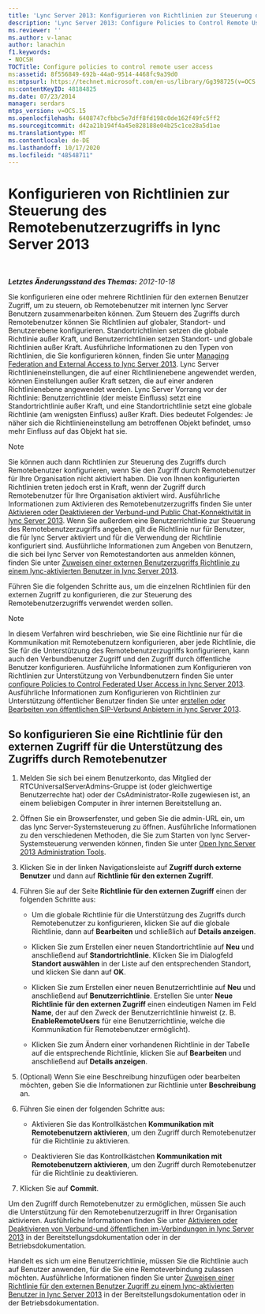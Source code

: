 ```yaml
---
title: 'Lync Server 2013: Konfigurieren von Richtlinien zur Steuerung des Remotebenutzerzugriffs'
description: 'Lync Server 2013: Configure Policies to Control Remote User Access.'
ms.reviewer: ''
ms.author: v-lanac
author: lanachin
f1.keywords:
- NOCSH
TOCTitle: Configure policies to control remote user access
ms:assetid: 8f556849-692b-44a0-9514-4468fc9a39d0
ms:mtpsurl: https://technet.microsoft.com/en-us/library/Gg398725(v=OCS.15)
ms:contentKeyID: 48184825
ms.date: 07/23/2014
manager: serdars
mtps_version: v=OCS.15
ms.openlocfilehash: 6408747cfbbc5e7dff8fd198c0de162f49fc5ff2
ms.sourcegitcommit: d42a21b194f4a45e828188e04b25c1ce28a5d1ae
ms.translationtype: MT
ms.contentlocale: de-DE
ms.lasthandoff: 10/17/2020
ms.locfileid: "48548711"
---
```

# <a name="configure-policies-to-control-remote-user-access-in-lync-server-2013"></a>Konfigurieren von Richtlinien zur Steuerung des Remotebenutzerzugriffs in lync Server 2013

<div data-xmlns="http://www.w3.org/1999/xhtml">

<div class="topic" data-xmlns="http://www.w3.org/1999/xhtml" data-msxsl="urn:schemas-microsoft-com:xslt" data-cs="https://msdn.microsoft.com/">

<div data-asp="https://msdn2.microsoft.com/asp">



</div>

<div id="mainSection">

<div id="mainBody">

<span> </span>

_**Letztes Änderungsstand des Themas:** 2012-10-18_

Sie konfigurieren eine oder mehrere Richtlinien für den externen Benutzer Zugriff, um zu steuern, ob Remotebenutzer mit internen lync Server Benutzern zusammenarbeiten können. Zum Steuern des Zugriffs durch Remotebenutzer können Sie Richtlinien auf globaler, Standort- und Benutzerebene konfigurieren. Standortrichtlinien setzen die globale Richtlinie außer Kraft, und Benutzerrichtlinien setzen Standort- und globale Richtlinien außer Kraft. Ausführliche Informationen zu den Typen von Richtlinien, die Sie konfigurieren können, finden Sie unter [Managing Federation and External Access to lync Server 2013](lync-server-2013-managing-federation-and-external-access-to-lync-server-2013.md). Lync Server Richtlinieneinstellungen, die auf einer Richtlinienebene angewendet werden, können Einstellungen außer Kraft setzen, die auf einer anderen Richtlinienebene angewendet werden. Lync Server Vorrang vor der Richtlinie: Benutzerrichtlinie (der meiste Einfluss) setzt eine Standortrichtlinie außer Kraft, und eine Standortrichtlinie setzt eine globale Richtlinie (am wenigsten Einfluss) außer Kraft. Dies bedeutet Folgendes: Je näher sich die Richtlinieneinstellung am betroffenen Objekt befindet, umso mehr Einfluss auf das Objekt hat sie.

<div>


> [!NOTE]  
> Sie können auch dann Richtlinien zur Steuerung des Zugriffs durch Remotebenutzer konfigurieren, wenn Sie den Zugriff durch Remotebenutzer für Ihre Organisation nicht aktiviert haben. Die von Ihnen konfigurierten Richtlinien treten jedoch erst in Kraft, wenn der Zugriff durch Remotebenutzer für Ihre Organisation aktiviert wird. Ausführliche Informationen zum Aktivieren des Remotebenutzerzugriffs finden Sie unter <A href="lync-server-2013-enable-or-disable-federation-and-public-im-connectivity.md">Aktivieren oder Deaktivieren der Verbund-und Public Chat-Konnektivität in lync Server 2013</A>. Wenn Sie außerdem eine Benutzerrichtlinie zur Steuerung des Remotebenutzerzugriffs angeben, gilt die Richtlinie nur für Benutzer, die für lync Server aktiviert und für die Verwendung der Richtlinie konfiguriert sind. Ausführliche Informationen zum Angeben von Benutzern, die sich bei lync Server von Remotestandorten aus anmelden können, finden Sie unter <A href="lync-server-2013-assign-an-external-user-access-policy-to-a-lync-enabled-user.md">Zuweisen einer externen Benutzerzugriffs Richtlinie zu einem lync-aktivierten Benutzer in lync Server 2013</A>.



</div>

Führen Sie die folgenden Schritte aus, um die einzelnen Richtlinien für den externen Zugriff zu konfigurieren, die zur Steuerung des Remotebenutzerzugriffs verwendet werden sollen.

<div>


> [!NOTE]  
> In diesem Verfahren wird beschrieben, wie Sie eine Richtlinie nur für die Kommunikation mit Remotebenutzern konfigurieren, aber jede Richtlinie, die Sie für die Unterstützung des Remotebenutzerzugriffs konfigurieren, kann auch den Verbundbenutzer Zugriff und den Zugriff durch öffentliche Benutzer konfigurieren. Ausführliche Informationen zum Konfigurieren von Richtlinien zur Unterstützung von Verbundbenutzern finden Sie unter <A href="lync-server-2013-configure-policies-to-control-federated-user-access.md">configure Policies to Control Federated User Access in lync Server 2013</A>. Ausführliche Informationen zum Konfigurieren von Richtlinien zur Unterstützung öffentlicher Benutzer finden Sie unter <A href="lync-server-2013-create-or-edit-public-sip-federated-providers.md">erstellen oder Bearbeiten von öffentlichen SIP-Verbund Anbietern in lync Server 2013</A>.



</div>

<div>

## <a name="to-configure-an-external-access-policy-to-support-remote-user-access"></a>So konfigurieren Sie eine Richtlinie für den externen Zugriff für die Unterstützung des Zugriffs durch Remotebenutzer

1.  Melden Sie sich bei einem Benutzerkonto, das Mitglied der RTCUniversalServerAdmins-Gruppe ist (oder gleichwertige Benutzerrechte hat) oder der CsAdministrator-Rolle zugewiesen ist, an einem beliebigen Computer in ihrer internen Bereitstellung an.

2.  Öffnen Sie ein Browserfenster, und geben Sie die admin-URL ein, um das lync Server-Systemsteuerung zu öffnen. Ausführliche Informationen zu den verschiedenen Methoden, die Sie zum Starten von lync Server-Systemsteuerung verwenden können, finden Sie unter [Open lync Server 2013 Administration Tools](lync-server-2013-open-lync-server-administrative-tools.md).

3.  Klicken Sie in der linken Navigationsleiste auf **Zugriff durch externe Benutzer** und dann auf **Richtlinie für den externen Zugriff**.

4.  Führen Sie auf der Seite **Richtlinie für den externen Zugriff** einen der folgenden Schritte aus:
    
      - Um die globale Richtlinie für die Unterstützung des Zugriffs durch Remotebenutzer zu konfigurieren, klicken Sie auf die globale Richtlinie, dann auf **Bearbeiten** und schließlich auf **Details anzeigen**.
    
      - Klicken Sie zum Erstellen einer neuen Standortrichtlinie auf **Neu** und anschließend auf **Standortrichtlinie**. Klicken Sie im Dialogfeld **Standort auswählen** in der Liste auf den entsprechenden Standort, und klicken Sie dann auf **OK**.
    
      - Klicken Sie zum Erstellen einer neuen Benutzerrichtlinie auf **Neu** und anschließend auf **Benutzerrichtlinie**. Erstellen Sie unter **Neue Richtlinie für den externen Zugriff** einen eindeutigen Namen im Feld **Name**, der auf den Zweck der Benutzerrichtlinie hinweist (z. B. **EnableRemoteUsers** für eine Benutzerrichtlinie, welche die Kommunikation für Remotebenutzer ermöglicht).
    
      - Klicken Sie zum Ändern einer vorhandenen Richtlinie in der Tabelle auf die entsprechende Richtlinie, klicken Sie auf **Bearbeiten** und anschließend auf **Details anzeigen**.

5.  (Optional) Wenn Sie eine Beschreibung hinzufügen oder bearbeiten möchten, geben Sie die Informationen zur Richtlinie unter **Beschreibung** an.

6.  Führen Sie einen der folgenden Schritte aus:
    
      - Aktivieren Sie das Kontrollkästchen **Kommunikation mit Remotebenutzern aktivieren**, um den Zugriff durch Remotebenutzer für die Richtlinie zu aktivieren.
    
      - Deaktivieren Sie das Kontrollkästchen **Kommunikation mit Remotebenutzern aktivieren**, um den Zugriff durch Remotebenutzer für die Richtlinie zu deaktivieren.

7.  Klicken Sie auf **Commit**.

Um den Zugriff durch Remotebenutzer zu ermöglichen, müssen Sie auch die Unterstützung für den Remotebenutzerzugriff in Ihrer Organisation aktivieren. Ausführliche Informationen finden Sie unter [Aktivieren oder Deaktivieren von Verbund-und öffentlichen im-Verbindungen in lync Server 2013](lync-server-2013-enable-or-disable-federation-and-public-im-connectivity.md) in der Bereitstellungsdokumentation oder in der Betriebsdokumentation.

Handelt es sich um eine Benutzerrichtlinie, müssen Sie die Richtlinie auch auf Benutzer anwenden, für die Sie eine Remoteverbindung zulassen möchten. Ausführliche Informationen finden Sie unter [Zuweisen einer Richtlinie für den externen Benutzer Zugriff zu einem lync-aktivierten Benutzer in lync Server 2013](lync-server-2013-assign-an-external-user-access-policy-to-a-lync-enabled-user.md) in der Bereitstellungsdokumentation oder in der Betriebsdokumentation.

</div>

</div>

<span> </span>

</div>

</div>

</div>

